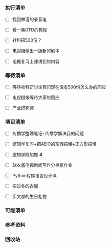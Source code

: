### 执行清单

- [ ] 找回林瑾的录音笔

- [ ] 看一集GTD的教程

- [ ] 社科研500份？

- [ ] 电视摄像出一版新的剧本

- [ ] 毛概复习上课讲到的内容

  

### 等待清单

- [ ] 等待社科研讨论我们现在没有500份怎么办的回应

- [ ] 电视摄像等待大家的回应

- [ ] 产业研究师

  

### 项目清单

- [ ] 传播学整理笔记+传播学解决我的问题

- [ ] 逻辑学复习+把AEIO的东西搞懂+正方形搞懂

- [ ] 逻辑学附加题 **4**

- [ ] 球衣酱电视新闻写作分栏纸作业

- [ ] Python程序语言设计课

- [ ] 买过冬的衣服

- [ ] 买文都的生日礼物

  

### 可能清单

### 参考资料

### 回收站

